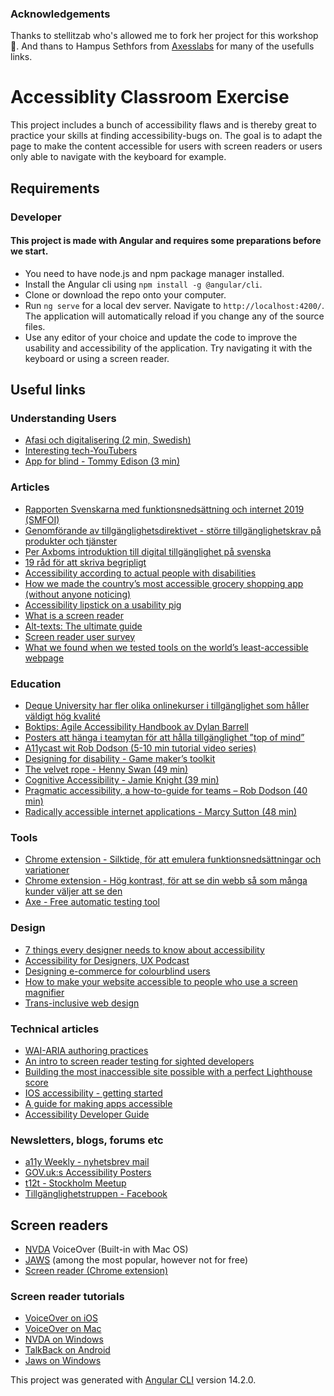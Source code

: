 ### Acknowledgements
Thanks to stellitzab who's allowed me to fork her project for this workshop 🙌. And thans to Hampus Sethfors from [Axesslabs](https://axesslab.com) for many of the usefulls links.   


# Accessiblity Classroom Exercise 

This project includes a bunch of accessibility flaws and is thereby great to practice your skills at finding accessibility-bugs on. The goal is to adapt the page to make the content accessible for users with screen readers or users only able to navigate with the keyboard for example.

## Requirements

### Developer

#### This project is made with Angular and requires some preparations before we start. 

* You need to have node.js and npm package manager installed.
* Install the Angular cli using `npm install -g @angular/cli`.
* Clone or download the repo onto your computer. 
* Run `ng serve` for a local dev server. Navigate to `http://localhost:4200/`. The application will automatically reload if you change any of the source files.
* Use any editor of your choice and update the code to improve the usability and accessibility of the application. Try navigating it with the keyboard or using a screen reader.

## Useful links
 
### Understanding Users 
* [Afasi och digitalisering (2 min, Swedish)](https://vimeo.com/321437308)
* [Interesting tech-YouTubers](https://axesslab.com/tech-youtubers/)
* [App for blind - Tommy Edison (3 min)](https://www.youtube.com/watch?v=NeB0BH8rAc8&t=7s&ab_channel=TheTommyEdisonExperience)


### Articles 
* [Rapporten Svenskarna med funktionsnedsättning och internet 2019 (SMFOI)](https://www.pts.se/sv/dokument/pm2/2020/rapporten-svenskarna-med-funktionsnedsattning-och-internet-2019-smfoi/)
* [Genomförande av tillgänglighetsdirektivet - större tillgänglighetskrav på produkter och tjänster](https://www.riksdagen.se/sv/dokument-och-lagar/dokument/betankande/genomforande-av-tillganglighetsdirektivet_HA01SoU10/)
* [Per Axboms introduktion till digital tillgänglighet på svenska](https://digitill.se/)
* [19 råd för att skriva begripligt](https://begripligtext.se/19-raden/)
* [Accessibility according to actual people with disabilities](https://axesslab.com/accessibility-according-to-pwd/)
* [How we made the country’s most accessible grocery shopping app (without anyone noticing)](https://justin.stach.uk/how_we_built_the_most_accessible_grocery_app)
* [Accessibility lipstick on a usability pig](https://webaim.org/blog/accessibility-lipstick-on-a-usability-pig/)
* [What is a screen reader](https://axesslab.com/what-is-a-screen-reader/)
* [Alt-texts: The ultimate guide](https://axesslab.com/alt-texts/)
* [Screen reader user survey](https://webaim.org/projects/screenreadersurvey8/)
* [What we found when we tested tools on the world’s least-accessible webpage](https://accessibility.blog.gov.uk/2017/02/24/what-we-found-when-we-tested-tools-on-the-worlds-least-accessible-webpage/)


### Education
* [Deque University har fler olika onlinekurser i tillgänglighet som håller väldigt hög kvalité](https://dequeuniversity.com/)
* [Boktips: Agile Accessibility Handbook av Dylan Barrell](https://accessibility.deque.com/agile-accessibility-handbook)
* [Posters att hänga i teamytan för att hålla tillgänglighet ”top of mind”](https://github.com/UKHomeOffice/posters/tree/master/accessibility/dos-donts/posters_se)
* [A11ycast wit Rob Dodson (5-10 min tutorial video series) ](https://www.youtube.com/playlist?list=PLNYkxOF6rcICWx0C9LVWWVqvHlYJyqw7g)
* [Designing for disability - Game maker’s toolkit](https://www.youtube.com/watch?v=4NGe4dzlukc&ab_channel=GameMaker%27sToolkit)
* [The velvet rope - Henny Swan (49 min)](https://www.youtube.com/watch?v=rZExvZEjvtk&ab_channel=northernux)
* [Cognitive Accessibility - Jamie Knight (39 min)](https://www.youtube.com/watch?v=XBzXBY9G2u4&ab_channel=AccessibilityLondon)
* [Pragmatic accessibility, a how-to-guide for teams – Rob Dodson (40 min)](https://www.youtube.com/watch?v=A5XzoDT37iM&ab_channel=GoogleforDevelopers)
* [Radically accessible internet applications - Marcy Sutton (48 min)](https://www.youtube.com/watch?v=WTQAI9TzBx0&ab_channel=beyondtellerrand)


### Tools
* [Chrome extension - Silktide, för att emulera funktionsnedsättningar och variationer](https://chromewebstore.google.com/detail/silktide-website-accessib/okcpiimdfkpkjcbihbmhppldhiebhhaf?pli=1)
* [Chrome extension - Hög kontrast, för att se din webb så som många kunder väljer att se den](https://chromewebstore.google.com/detail/high-contrast/djcfdncoelnlbldjfhinnjlhdjlikmph?hl=en)
* [Axe - Free automatic testing tool](https://www.deque.com/axe/)

 
### Design
* [7 things every designer needs to know about accessibility](https://medium.com/salesforce-ux/7-things-every-designer-needs-to-know-about-accessibility-64f105f0881b)
* [Accessibility for Designers, UX Podcast](https://uxpodcast.com/196-accessibility-for-designers/)
* [Designing e-commerce for colourblind users](https://uxplanet.org/designing-ecommerce-for-colourblind-users-1ffd648c9f91)
* [How to make your website accessible to people who use a screen magnifier](https://dev.to/_bigblind/how-to-make-your-website-accessible-to-people-who-use-a-screen-magnifier)
* [Trans-inclusive web design](https://alistapart.com/article/trans-inclusive-design/) 
 

### Technical articles 
* [WAI-ARIA authoring practices](https://www.w3.org/WAI/ARIA/apg/#read_me_first)
* [An intro to screen reader testing for sighted developers](https://uncaughtreferenceerror.com/a-crash-course-to-screenreaders-for-sighted-developers/)
* [Building the most inaccessible site possible with a perfect Lighthouse score](https://www.matuzo.at/blog/building-the-most-inaccessible-site-possible-with-a-perfect-lighthouse-score/)
* [IOS accessibility - getting started](https://www.kodeco.com/6827616-ios-accessibility-getting-started)
* [A guide for making apps accessible](https://appt.org/en)
* [Accessibility Developer Guide](https://www.accessibility-developer-guide.com/)


### Newsletters, blogs, forums etc 

* [a11y Weekly - nyhetsbrev mail](https://a11yweekly.com/)
* [GOV.uk:s Accessibility Posters](https://accessibility.blog.gov.uk/2016/09/02/dos-and-donts-on-designing-for-accessibility/)
* [t12t - Stockholm Meetup](https://www.meetup.com/t12t-Stockholm/)
* [Tillgänglighetstruppen - Facebook](https://www.facebook.com/groups/1084090414947249/)
 

## Screen readers 
* [NVDA](https://www.nvaccess.org/download/) VoiceOver (Built-in with Mac OS)
* [JAWS](https://www.freedomscientific.com/products/software/jaws/) (among the most popular, however not for free)
* [Screen reader (Chrome extension)](https://chrome.google.com/webstore/detail/screen-reader/kgejglhpjiefppelpmljglcjbhoiplfn)


### Screen reader tutorials 
* [VoiceOver on iOS](https://www.youtube.com/watch?v=bCHpdjvxBws&ab_channel=ChromeforDevelopers)
* [VoiceOver on Mac](https://www.youtube.com/watch?v=5R-6WvAihms&ab_channel=ChromeforDevelopers)
* [NVDA on Windows](https://www.youtube.com/watch?v=Jao3s_CwdRU&ab_channel=ChromeforDevelopers)
* [TalkBack on Android](https://www.youtube.com/watch?v=0Zpzl4EKCco&ab_channel=ChromeforDevelopers)
* [Jaws on Windows](https://www.youtube.com/watch?v=cJV3_rGtSxA&ab_channel=AXSChat)


This project was generated with [Angular CLI](https://github.com/angular/angular-cli) version 14.2.0.

